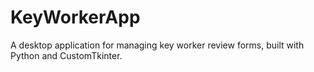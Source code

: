 # KeyWorkerApp
A desktop application for managing key worker review forms, built with Python and CustomTkinter.

